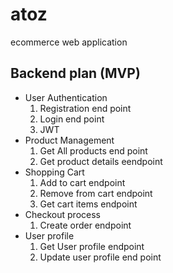 # atoz
ecommerce web application 

## Backend plan (MVP)
  - User Authentication
      1. Registration end point
      2. Login end point
      3. JWT
  - Product Management
      1. Get All products end point
      2. Get product details eendpoint
  - Shopping Cart
      1. Add to cart endpoint
      2. Remove from cart endpoint
      3. Get cart items endpoint
  - Checkout process
      1. Create order endpoint
  - User profile
      1. Get User profile endpoint
      2. Update user profile end point
